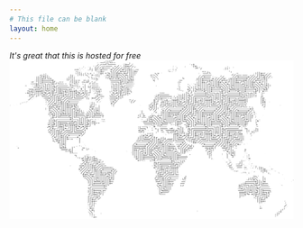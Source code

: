 ```yaml
---
# This file can be blank
layout: home
---
```



*It's great that this is hosted for free*
<img src="images/map-demo.png" alt="hi" class="inline"/>
